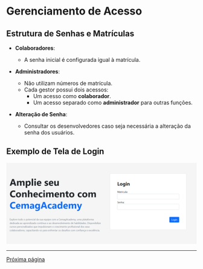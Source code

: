 # Gerenciamento de Acesso

## Estrutura de Senhas e Matrículas

- **Colaboradores**:
   - A senha inicial é configurada igual à matrícula.

- **Administradores**:
   - Não utilizam números de matrícula.
   - Cada gestor possui dois acessos:
      - Um acesso como **colaborador**.
      - Um acesso separado como **administrador** para outras funções.

- **Alteração de Senha**:
   - Consultar os desenvolvedores caso seja necessária a alteração da senha dos usuários.

## Exemplo de Tela de Login

![Tela de Login](/documentacao/imgs_documentacao/login.png)

---

[Próxima página](/documentacao/documentacaoGestores/2_dashboard.md)